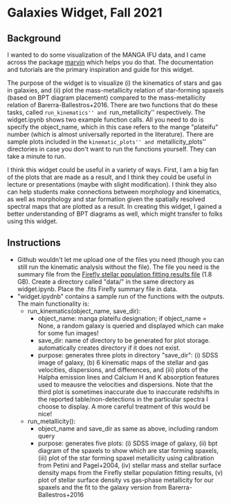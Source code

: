 # Galaxies Widget, Fall 2021

## Background


I wanted to do some visualization of the MANGA IFU data, and I came across the package [marvin](https://sdss-marvin.readthedocs.io/en/latest/index.html) which helps you do that. The documentation and tutorials are the primary inspiration and guide for this widget. 

The purpose of the widget is to visualize (i) the kinematics of stars and gas in galaxies, and (ii) plot the mass-metallicity relation of star-forming spaxels (based on BPT diagram placement) compared to the mass-metallicity relation of Barerra-Ballestros+2016. There are two functions that do these tasks, called ``run_kinematics'' and ``run_metallicity'' respectively. The widget.ipynb shows two example function calls. All you need to do is specify the object_name, which in this case refers to the mange "plateifu" number (which is almost universally reported in the literature). There are sample plots included in the ``kinematic_plots'' and ``metallicity_plots'' directories in case you don't want to run the functions yourself. They can take a minute to run. 

I think this widget could be useful in a variety of ways. First, I am a big fan of the plots that are made as a result, and I think they could be useful in lecture or presentations (maybe with slight modification). I think they also can help students make connections between morphology and kinematics, as well as morphology and star formation given the spatially resolved spectral maps that are plotted as a result. In creating this widget, I gained a better understanding of BPT diagrams as well, which might transfer to folks using this widget.

## Instructions

* Github wouldn't let me upload one of the files you need (though you can still run the kinematic analysis without the file). The file you need is the summary file from the [Firefly stellar population fitting results file](https://data.sdss.org/sas/dr14/manga/spectro/firefly/v1_0_3/manga_firefly-v2_1_2-STELLARPOP.fits) (1.8 GB). Create a directory called "data/" in the same directory as widget.ipynb. Place the .fits Firefly summary file in data. 
* "widget.ipydnb" contains a sample run of the functions with the outputs. The main functionality is:
    * run_kinematics(object_name, save_dir): 
        * object_name: manga plateifu designation; if object_name = None, a random galaxy is queried and displayed which can make for some fun images!
        * save_dir: name of directory to be generated for plot storage. automatically creates directory if it does not exist. 
        * purpose: generates three plots in directory "save_dir": (i) SDSS image of galaxy, (b) 6 kinematic maps of the stellar and gas velocities, dispersions, and differences, and (iii) plots of the Halpha emission lines and Calcium H and K absorption features used to meausre the velocities and dispersions. Note that the third plot is sometimes inaccurate due to inaccurate redshifts in the reported table/non-detections in the particular spectra I choose to display. A more careful treatment of this would be nice!
    * run_metallicity():
        * object_name and save_dir as same as above, including random query
        * purpose: generates five plots: (i) SDSS image of galaxy, (ii) bpt diagram of the spaxels to show which are star forming spaxels, (iii) plot of the star forming spaxel metallicity using calibration from Petini and Pagel+2004, (iv) stellar mass and stellar surface density maps from the Firefly stellar population fitting results, (v) plot of stellar surface density vs gas-phase metallicity for our spaxels and the fit to the galaxy version from Barerra-Ballestros+2016
